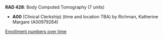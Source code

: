 **RAD 428**: Body Computed Tomography (7 units)

- **A00** (Clinical Clerkship) (time and location TBA) by Richman, Katherine Margare (A00979264)

[Enrollment numbers over time](./RAD428.tsv)
